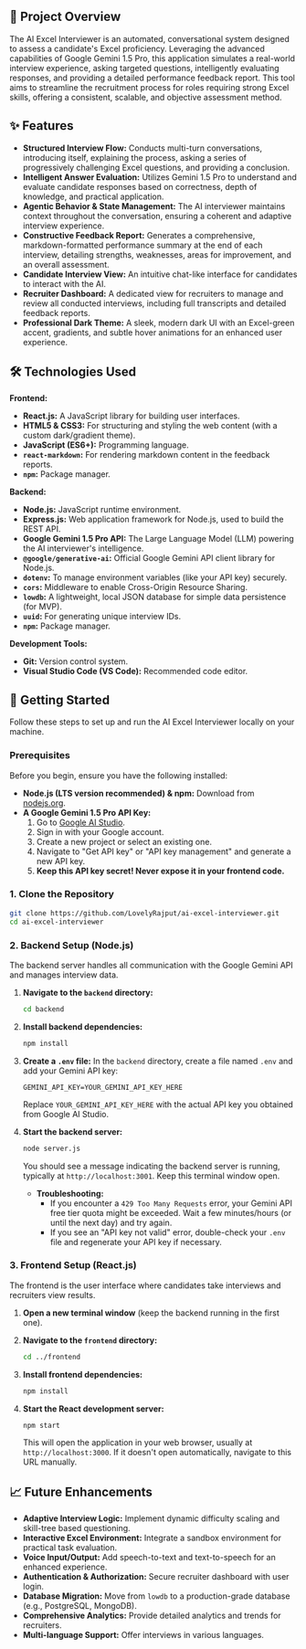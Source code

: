 ## 🚀 Project Overview

The AI Excel Interviewer is an automated, conversational system designed to assess a candidate's Excel proficiency. Leveraging the advanced capabilities of Google Gemini 1.5 Pro, this application simulates a real-world interview experience, asking targeted questions, intelligently evaluating responses, and providing a detailed performance feedback report. This tool aims to streamline the recruitment process for roles requiring strong Excel skills, offering a consistent, scalable, and objective assessment method.

## ✨ Features

*   **Structured Interview Flow:** Conducts multi-turn conversations, introducing itself, explaining the process, asking a series of progressively challenging Excel questions, and providing a conclusion.
*   **Intelligent Answer Evaluation:** Utilizes Gemini 1.5 Pro to understand and evaluate candidate responses based on correctness, depth of knowledge, and practical application.
*   **Agentic Behavior & State Management:** The AI interviewer maintains context throughout the conversation, ensuring a coherent and adaptive interview experience.
*   **Constructive Feedback Report:** Generates a comprehensive, markdown-formatted performance summary at the end of each interview, detailing strengths, weaknesses, areas for improvement, and an overall assessment.
*   **Candidate Interview View:** An intuitive chat-like interface for candidates to interact with the AI.
*   **Recruiter Dashboard:** A dedicated view for recruiters to manage and review all conducted interviews, including full transcripts and detailed feedback reports.
*   **Professional Dark Theme:** A sleek, modern dark UI with an Excel-green accent, gradients, and subtle hover animations for an enhanced user experience.

## 🛠️ Technologies Used

**Frontend:**
*   **React.js:** A JavaScript library for building user interfaces.
*   **HTML5 & CSS3:** For structuring and styling the web content (with a custom dark/gradient theme).
*   **JavaScript (ES6+):** Programming language.
*   **`react-markdown`:** For rendering markdown content in the feedback reports.
*   **`npm`:** Package manager.

**Backend:**
*   **Node.js:** JavaScript runtime environment.
*   **Express.js:** Web application framework for Node.js, used to build the REST API.
*   **Google Gemini 1.5 Pro API:** The Large Language Model (LLM) powering the AI interviewer's intelligence.
*   **`@google/generative-ai`:** Official Google Gemini API client library for Node.js.
*   **`dotenv`:** To manage environment variables (like your API key) securely.
*   **`cors`:** Middleware to enable Cross-Origin Resource Sharing.
*   **`lowdb`:** A lightweight, local JSON database for simple data persistence (for MVP).
*   **`uuid`:** For generating unique interview IDs.
*   **`npm`:** Package manager.

**Development Tools:**
*   **Git:** Version control system.
*   **Visual Studio Code (VS Code):** Recommended code editor.

## 🚀 Getting Started

Follow these steps to set up and run the AI Excel Interviewer locally on your machine.

### Prerequisites

Before you begin, ensure you have the following installed:

*   **Node.js (LTS version recommended) & npm:** Download from [nodejs.org](https://nodejs.org/).
*   **A Google Gemini 1.5 Pro API Key:**
    1.  Go to [Google AI Studio](https://aistudio.google.com/).
    2.  Sign in with your Google account.
    3.  Create a new project or select an existing one.
    4.  Navigate to "Get API key" or "API key management" and generate a new API key.
    5.  **Keep this API key secret! Never expose it in your frontend code.**

### 1. Clone the Repository

```bash
git clone https://github.com/LovelyRajput/ai-excel-interviewer.git
cd ai-excel-interviewer
```
### 2. Backend Setup (Node.js)

The backend server handles all communication with the Google Gemini API and manages interview data.

1.  **Navigate to the `backend` directory:**
    ```bash
    cd backend
    ```

2.  **Install backend dependencies:**
    ```bash
    npm install
    ```

3.  **Create a `.env` file:**
    In the `backend` directory, create a file named `.env` and add your Gemini API key:
    ```
    GEMINI_API_KEY=YOUR_GEMINI_API_KEY_HERE
    ```
    Replace `YOUR_GEMINI_API_KEY_HERE` with the actual API key you obtained from Google AI Studio.

4.  **Start the backend server:**
    ```bash
    node server.js
    ```
    You should see a message indicating the backend server is running, typically at `http://localhost:3001`. Keep this terminal window open.

    *   **Troubleshooting:**
        *   If you encounter a `429 Too Many Requests` error, your Gemini API free tier quota might be exceeded. Wait a few minutes/hours (or until the next day) and try again.
        *   If you see an "API key not valid" error, double-check your `.env` file and regenerate your API key if necessary.

### 3. Frontend Setup (React.js)

The frontend is the user interface where candidates take interviews and recruiters view results.

1.  **Open a new terminal window** (keep the backend running in the first one).
2.  **Navigate to the `frontend` directory:**
    ```bash
    cd ../frontend
    ```

3.  **Install frontend dependencies:**
    ```bash
    npm install
    ```

4.  **Start the React development server:**
    ```bash
    npm start
    ```
    This will open the application in your web browser, usually at `http://localhost:3000`. If it doesn't open automatically, navigate to this URL manually.

## 📈 Future Enhancements

*   **Adaptive Interview Logic:** Implement dynamic difficulty scaling and skill-tree based questioning.
*   **Interactive Excel Environment:** Integrate a sandbox environment for practical task evaluation.
*   **Voice Input/Output:** Add speech-to-text and text-to-speech for an enhanced experience.
*   **Authentication & Authorization:** Secure recruiter dashboard with user login.
*   **Database Migration:** Move from `lowdb` to a production-grade database (e.g., PostgreSQL, MongoDB).
*   **Comprehensive Analytics:** Provide detailed analytics and trends for recruiters.
*   **Multi-language Support:** Offer interviews in various languages.
